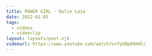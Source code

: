 ```yaml
---
title: POWER GIRL - Dulce Laia
date: 2022-01-05
tags:
  - videos
  - videoclip
layout: layouts/post.njk
videourl: https://www.youtube.com/watch?v=fyUBpK0XHlc
---
```

